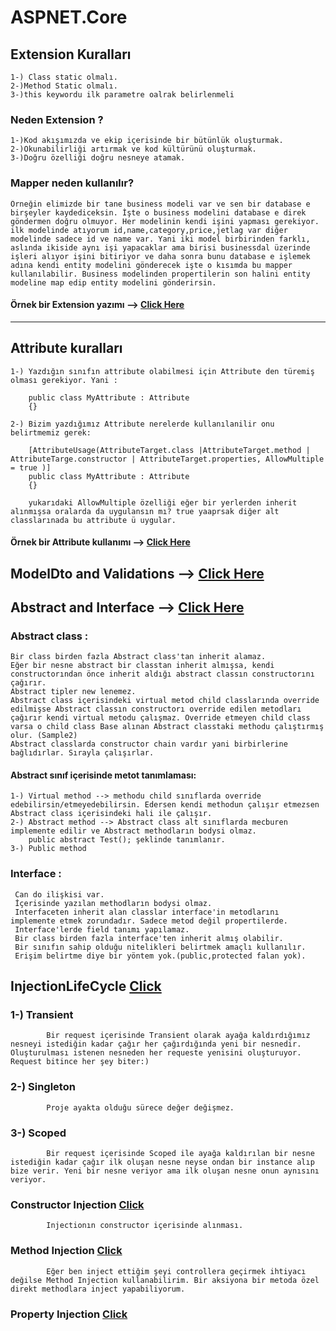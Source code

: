 # ASPNET.Core


## Extension Kuralları 

    1-) Class static olmalı.
    2-)Method Static olmalı.
    3-)this keywordu ilk parametre oalrak belirlenmeli
### Neden Extension ? 

    1-)Kod akışımızda ve ekip içerisinde bir bütünlük oluşturmak.
    2-)Okunabilirliği artırmak ve kod kültürünü oluşturmak.
    3-)Doğru özelliği doğru nesneye atamak.
    
### Mapper neden kullanılır? 
    Örneğin elimizde bir tane business modeli var ve sen bir database e birşeyler kaydediceksin. İşte o business modelini database e direk göndermen doğru olmuyor. Her modelinin kendi işini yapması gerekiyor. ilk modelinde atıyorum id,name,category,price,jetlag var diğer modelinde sadece id ve name var. Yani iki model birbirinden farklı, aslında ikiside aynı işi yapacaklar ama birisi businessdal üzerinde işleri alıyor işini bitiriyor ve daha sonra bunu database e işlemek adına kendi entity modelini gönderecek işte o kısımda bu mapper kullanılabilir. Business modelinden propertilerin son halini entity modeline map edip entity modelini gönderirsin. 

#### Örnek bir Extension yazımı --> <a href="https://github.com/ahmetsuhan/ASPNET.Core/tree/main/Extensions">Click Here</a>  

<hr>

## Attribute kuralları 

    1-) Yazdığın sınıfın attribute olabilmesi için Attribute den türemiş olması gerekiyor. Yani :
    
        public class MyAttribute : Attribute
        {}
    
    2-) Bizim yazdığımız Attribute nerelerde kullanılanilir onu belirtmemiz gerek: 
    
        [AttributeUsage(AttributeTarget.class |AttributeTarget.method | AttributeTarge.constructor | AttributeTarget.properties, AllowMultiple = true )]
        public class MyAttribute : Attribute
        {}
        
        yukarıdaki AllowMultiple özelliği eğer bir yerlerden inherit alınmışsa oralarda da uygulansın mı? true yaaprsak diğer alt classlarınada bu attribute ü uygular.
    
#### Örnek bir Attribute kullanımı --> <a href="https://github.com/ahmetsuhan/ASPNET.Core/tree/main/Attribute_Reflection">Click Here</a>

## ModelDto and Validations -->  <a href="https://github.com/ahmetsuhan/ASPNET.Core/tree/main/ModelDto_and_Validation">Click Here</a>

## Abstract and Interface --> <a href="https://github.com/ahmetsuhan/ASPNET.Core/tree/main/Abstract_Interface">Click Here</a>  

### Abstract class : 

    Bir class birden fazla Abstract class'tan inherit alamaz.
    Eğer bir nesne abstract bir classtan inherit almışsa, kendi constructorından önce inherit aldığı abstract classın constructorını        çağırır.
    Abstract tipler new lenemez.
    Abstract class içerisindeki virtual metod child classlarında override edilmişse Abstract classın constructorı override edilen metodları çağırır kendi virtual metodu çalışmaz. Override etmeyen child class varsa o child class Base alınan Abstract classtaki methodu çalıştırmış olur. (Sample2)
    Abstract classlarda constructor chain vardır yani birbirlerine bağlıdırlar. Sırayla çalışırlar.
#### Abstract sınıf içerisinde metot tanımlaması:
    1-) Virtual method --> methodu child sınıflarda override edebilirsin/etmeyedebilirsin. Edersen kendi methodun çalışır etmezsen Abstract class içerisindeki hali ile çalışır.
    2-) Abstract method --> Abstract class alt sınıflarda mecburen implemente edilir ve Abstract methodların bodysi olmaz.
        public abstract Test(); şeklinde tanımlanır.
    3-) Public method
    
### Interface :   
 
     Can do ilişkisi var. 
     İçerisinde yazılan methodların bodysi olmaz. 
     Interfaceten inherit alan classlar interface'in metodlarını implemente etmek zorundadır. Sadece metod değil propertilerde.
     Interface'lerde field tanımı yapılamaz.
     Bir class birden fazla interface'ten inherit almış olabilir.
     Bir sınıfın sahip olduğu nitelikleri belirtmek amaçlı kullanılır.
     Erişim belirtme diye bir yöntem yok.(public,protected falan yok).
     
 ## InjectionLifeCycle <a href="https://github.com/ahmetsuhan/ASPNET.Core/tree/main/InjectionLifeCycle">Click</a>
  
  ### 1-) Transient 
            Bir request içerisinde Transient olarak ayağa kaldırdığımız nesneyi istediğin kadar çağır her çağırdığında yeni bir nesnedir. Oluşturulması istenen nesneden her requeste yenisini oluşturuyor. Request bitince her şey biter:)
  ### 2-) Singleton
            Proje ayakta olduğu sürece değer değişmez.
  ### 3-) Scoped 
            Bir request içerisinde Scoped ile ayağa kaldırılan bir nesne istediğin kadar çağır ilk oluşan nesne neyse ondan bir instance alıp bize verir. Yeni bir nesne veriyor ama ilk oluşan nesne onun aynısını veriyor.
        
   ### Constructor Injection <a href="https://github.com/ahmetsuhan/ASPNET.Core/blob/main/InjectionLifeCycle/InjectionLifeCycle/Controllers/ConstructorInjection.cs">Click</a>
            Injectionın constructor içerisinde alınması.
   ### Method Injection <a href="https://github.com/ahmetsuhan/ASPNET.Core/blob/main/InjectionLifeCycle/InjectionLifeCycle/Controllers/MethodInjection.cs">Click</a>
            Eğer ben inject ettiğim şeyi controllera geçirmek ihtiyacı değilse Method Injection kullanabilirim. Bir aksiyona bir metoda özel direkt methodlara inject yapabiliyorum.
   ### Property Injection <a href="https://github.com/ahmetsuhan/ASPNET.Core/blob/main/InjectionLifeCycle/InjectionLifeCycle/Controllers/PropertyInjection.cs">Click</a>
            
        
